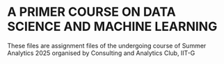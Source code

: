 # A PRIMER COURSE ON DATA SCIENCE AND MACHINE LEARNING 

These files are assignment files of the undergoing course of Summer Analytics 2025 organised by Consulting and Analytics Club, IIT-G 
